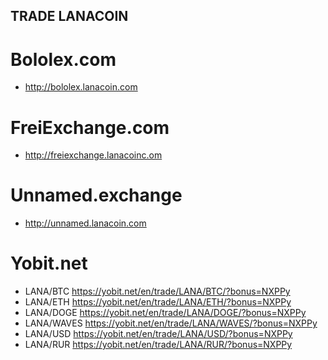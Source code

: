 ## TRADE LANACOIN




# Bololex.com

- http://bololex.lanacoin.com

# FreiExchange.com

- http://freiexchange.lanacoinc.om

# Unnamed.exchange

- http://unnamed.lanacoin.com

# Yobit.net

- LANA/BTC https://yobit.net/en/trade/LANA/BTC/?bonus=NXPPy
- LANA/ETH https://yobit.net/en/trade/LANA/ETH/?bonus=NXPPy
- LANA/DOGE https://yobit.net/en/trade/LANA/DOGE/?bonus=NXPPy
- LANA/WAVES https://yobit.net/en/trade/LANA/WAVES/?bonus=NXPPy
- LANA/USD https://yobit.net/en/trade/LANA/USD/?bonus=NXPPy
- LANA/RUR https://yobit.net/en/trade/LANA/RUR/?bonus=NXPPy
